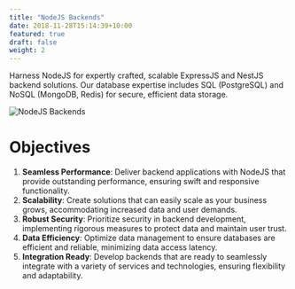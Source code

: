 ```yaml
---
title: "NodeJS Backends"
date: 2018-11-28T15:14:39+10:00
featured: true
draft: false
weight: 2
---
```


Harness NodeJS for expertly crafted, scalable ExpressJS and NestJS backend solutions. Our database expertise includes SQL (PostgreSQL) and NoSQL (MongoDB, Redis) for secure, efficient data storage.

![NodeJS Backends](/images/austin-distel-nGc5RT2HmF0-unsplash.jpg)

# Objectives

1. **Seamless Performance**: Deliver backend applications with NodeJS that provide outstanding performance, ensuring swift and responsive functionality.
2. **Scalability**: Create solutions that can easily scale as your business grows, accommodating increased data and user demands.
3. **Robust Security**: Prioritize security in backend development, implementing rigorous measures to protect data and maintain user trust.
4. **Data Efficiency**: Optimize data management to ensure databases are efficient and reliable, minimizing data access latency.
5. **Integration Ready**: Develop backends that are ready to seamlessly integrate with a variety of services and technologies, ensuring flexibility and adaptability.
